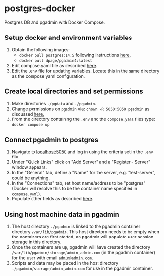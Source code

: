 # postgres-docker
Postgres DB and pgadmin with Docker Compose.

## Setup docker and environment variables
1. Obtain the following images:
    - `docker pull postgres:14.5` following instructions [here](https://www.docker.com/blog/how-to-use-the-postgres-docker-official-image/).
    - `docker pull dpage/pgadmin4:latest`
2. Edit compose.yaml file as described [here](https://github.com/docker/awesome-compose/tree/master/postgresql-pgadmin).
3. Edit the .env file for updating variables. Locate this in the same directory as the compose yaml configuration.

## Create local directories and set permissions
1. Make directories `./pgdata` and `./pgadmin`.
2. Change permissions on `pgadmin` via: `chown -R 5050:5050 pgadmin` as discussed [here.](https://www.pgadmin.org/docs/pgadmin4/latest/container_deployment.html#mapped-files-and-directories)
3. From the directory containing the `.env` and the `compose.yaml` files type: `docker compose up`

## Connect pgadmin to postgres
1. Navigate to [localhost:5050](http://localhost:5050) and log in using the criteria set in the `.env` file.
2. Under "Quick Links" click on "Add Server" and a "Register - Server" window appears.
3. In the "General" tab, define a "Name" for the server, e.g. "test-server", could be anything.
4. In the "Connections" tab, set host name/address to be "postgres" (Docker will resolve this to be the container name specified in `compose.yaml`).
5. Populate other fields as described [here](https://github.com/docker/awesome-compose/tree/master/postgresql-pgadmin#add-postgres-database-to-pgadmin).

## Using host machine data in pgadmin
1. The host directory `./pgadmin` is linked to the pgadmin container directory `/var/lib/pgadmin`. This host directory needs to be empty when the containers are first started, as pgadmin will populate user session storage in this directory.
2. Once the containers are up, pgadmin will have created the directory `/var/lib/pgadmin/storage/admin_admin.com` (in the pgadmin container) for the user with email `admin@admin.com`.
3. Scripts and data may be placed in the host directory `./pgadmin/storage/admin_admin.com` for use in the pgadmin container.
